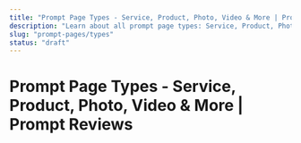```yaml
---
title: "Prompt Page Types - Service, Product, Photo, Video & More | Prompt Reviews"
description: "Learn about all prompt page types: Service, Product, Photo, Video, and Universal. Choose the right type for your business needs."
slug: "prompt-pages/types"
status: "draft"
---
```


# Prompt Page Types - Service, Product, Photo, Video & More | Prompt Reviews

